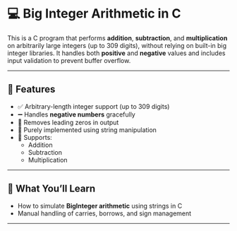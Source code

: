 # 💻 Big Integer Arithmetic in C

This is a C program that performs **addition**, **subtraction**, and **multiplication** on arbitrarily large integers (up to 309 digits), without relying on built-in big integer libraries. It handles both **positive** and **negative** values and includes input validation to prevent buffer overflow.

---

## 🚀 Features

- ✅ Arbitrary-length integer support (up to 309 digits)
- ➖ Handles **negative numbers** gracefully
- 🔄 Removes leading zeros in output
- 📏 Purely implemented using string manipulation
- 🔢 Supports:
  - Addition
  - Subtraction
  - Multiplication

---

## 🧠 What You’ll Learn

- How to simulate **BigInteger arithmetic** using strings in C
- Manual handling of carries, borrows, and sign management


---

